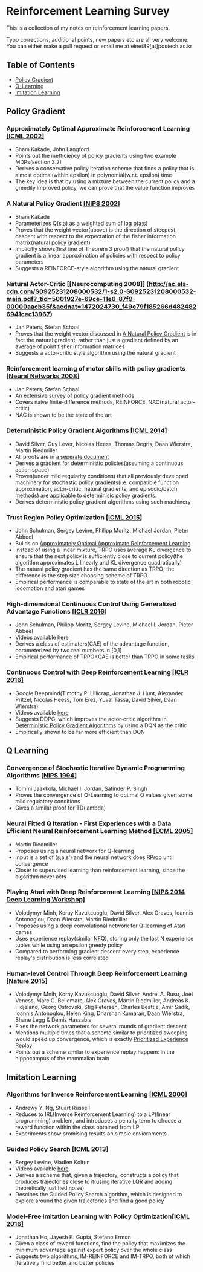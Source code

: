 # Reinforcement Learning Survey

This is a collection of my notes on reinforcement learning papers.

Typo corrections, additional points, new papers etc are all very welcome. You can either make a pull request or email me at einet89[at]postech.ac.kr


## Table of Contents

- [Policy Gradient](https://github.com/yoonholee/Reinforcement-Learning-Survey#policy-gradient)
- [Q-Learning](https://github.com/yoonholee/Reinforcement-Learning-Survey#q-learning)
- [Imitation Learning](https://github.com/yoonholee/Reinforcement-Learning-Survey#imitation-learning)


## Policy Gradient

### Approximately Optimal Approximate Reinforcement Learning [[ICML 2002]](https://www.cs.cmu.edu/~./jcl/papers/aoarl/Final.pdf)
  - Sham Kakade, John Langford
  - Points out the inefficiency of policy gradients using two example MDPs(section 3.2)
  - Derives a conservative policy iteration scheme that finds a policy that is almost optimal(within epsilon) in polynomial(w.r.t. epsilon) time
  - The key idea is that by using a mixture between the current policy and a greedily improved policy, we can prove that the value function improves

### A Natural Policy Gradient [[NIPS 2002]](http://papers.nips.cc/paper/2073-a-natural-policy-gradient.pdf)
  - Sham Kakade
  - Parameterizes Q(s,a) as a weighted sum of log p(a;s)
  - Proves that the weight vector(above) is the direction of steepest descent with respect to the expectation of the fisher information matrix(natural policy gradient)
  - Implicitly shows(first line of Theorem 3 proof) that the natural policy gradient is a linear approximation of policies with respect to policy parameters
  - Suggests a REINFORCE-style algorithm using the natural gradient
  
### Natural Actor-Critic [[Neurocomputing 2008]] (http://ac.els-cdn.com/S0925231208000532/1-s2.0-S0925231208000532-main.pdf?_tid=5001927e-69ce-11e6-87f9-00000aacb35f&acdnat=1472024730_f49e79f185266d4824826941cec13967)
  - Jan Peters, Stefan Schaal
  - Proves that the weight vector discussed in [A Natural Policy Gradient](https://github.com/yoonholee/Reinforcement-Learning-Survey#a-natural-policy-gradient-nips-2002) is in fact the natural gradient, rather than just a gradient defined by an average of point fisher information matrices
  - Suggests a actor-critic style algorithm using the natural gradient

### Reinforcement learning of motor skills with policy gradients [[Neural Networks 2008]](http://is.tuebingen.mpg.de/fileadmin/user_upload/files/publications/Neural-Netw-2008-21-682_4867[0].pdf)
  - Jan Peters, Stefan Schaal
  - An extensive survey of policy gradient methods
  - Covers naive finite-difference methods, REINFORCE, NAC(natural actor-critic)
  - NAC is shown to be the state of the art
  
### Deterministic Policy Gradient Algorithms [[ICML 2014]](http://jmlr.org/proceedings/papers/v32/silver14.pdf)
  - David Silver, Guy Lever, Nicolas Heess, Thomas Degris, Daan Wierstra, Martin Riedmiller
  - All proofs are in [a seperate document](http://jmlr.org/proceedings/papers/v32/silver14-supp.pdf)
  - Derives a gradient for deterministic policies(assuming a continuous action space)
  - Proves(under mild regularity conditions) that all previously developed machinery for stochastic policy gradients(i.e. compatible function approximation, actor-critic, natural gradients, and episodic/batch methods) are applicable to determinisic policy gradients.
  - Derives deterministic policy gradient algorithms using such machinery

### Trust Region Policy Optimization [[ICML 2015]](https://arxiv.org/pdf/1502.05477)
  - John Schulman, Sergey Levine, Philipp Moritz, Michael Jordan, Pieter Abbeel
  - Builds on [Approximately Optimal Approximate Reinforcement Learning](https://github.com/yoonholee/Reinforcement-Learning-Survey#approximately-optimal-approximate-reinforcement-learning-icml-2002)
  - Instead of using a linear mixture, TRPO uses average KL divergence to ensure that the next policy is sufficiently close to current policy(the algorithm approximates L linearly and KL divergence quadratically)
  - The natural policy gradient has the same direction as TRPO; the difference is the step size choosing scheme of TRPO
  - Empirical performance is comparable to state of the art in both robotic locomotion and atari games
  
### High-dimensional Continuous Control Using Generalized Advantage Functions [[ICLR 2016]](https://arxiv.org/pdf/1506.02438)
  - John Schulman, Philipp Moritz, Sergey Levine, Michael I. Jordan, Pieter Abbeel
  -  Videos available [here](https://sites.google.com/site/gaepapersupp)
  - Derives a class of estimators(GAE) of the advantage function, parameterized by two real numbers in [0,1]
  - Empirical performance of TRPO+GAE is better than TRPO in some tasks

### Continuous Control with Deep Reinforcement Learning [[ICLR 2016]](https://arxiv.org/pdf/1509.02971)
  - Google Deepmind(Timothy P. Lillicrap, Jonathan J. Hunt, Alexander Pritzel, Nicolas Heess, Tom Erez, Yuval Tassa, David Silver, Daan Wierstra)
  - Videos available [here](https://goo.gl/J4PIAz)
  - Suggests DDPG, which improves the actor-critic algorithm in [Deterministic Policy Gradient Algorithms](https://github.com/yoonholee/Reinforcement-Learning-Survey#deterministic-policy-gradient-algorithms-icml-2014) by using a DQN as the critic
  - Empirically shown to be far more efficient than DQN
 

## Q Learning

### Convergence of Stochastic Iterative Dynamic Programming Algorithms [[NIPS 1994]](http://papers.nips.cc/paper/764-convergence-of-stochastic-iterative-dynamic-programming-algorithms.pdf)
  - Tommi Jaakkola, Michael I. Jordan, Satinder P. Singh
  - Proves the convergence of Q-Learning to optimal Q values given some mild regulatory conditions
  - Gives a similar proof for TD(lambda)
  
### Neural Fitted Q Iteration - First Experiences with a Data Efficient Neural Reinforcement Learning Method [[ECML 2005]](http://ml.informatik.uni-freiburg.de/_media/publications/rieecml05.pdf)
  - Martin Riedmiller
  - Proposes using a neural network for Q-learning
  - Input is a set of (s,a,s') and the neural network does RProp until convergence
  - Closer to supervised learning than reinforcement learning, since the algorithm never acts
  
### Playing Atari with Deep Reinforcement Learning [[NIPS 2014 Deep Learning Workshop]](https://arxiv.org/pdf/1312.5602.pdf)
  - Volodymyr Minh, Koray Kavukcuoglu, David Silver, Alex Graves, Ioannis Antonoglou, Daan Wierstra, Martin Riedmiller
  - Proposes using a deep convolutional network for Q-learning of Atari games
  - Uses experience replay(similar [NFQ](https://github.com/yoonholee/Reinforcement-Learning-Survey/blob/master/README.md#neural-fitted-q-iteration---first-experiences-with-a-data-efficient-neural-reinforcement-learning-method-ecml-2005)), storing only the last N experience tuples while using an epsilon greedy policy
  - Compared to performing gradient descent every step, experience replay's distribution is less correlated
  
### Human-level Control Through Deep Reinforcement Learning [[Nature 2015]](http://home.uchicago.edu/~arij/journalclub/papers/2015_Mnih_et_al.pdf)
  - Volodymyr Mnih, Koray Kavukcuoglu, David Silver, Andrei A. Rusu, Joel Veness, Marc G. Bellemare, Alex Graves, Martin Riedmiller, Andreas K. Fidjeland, Georg Ostrovski, Stig Petersen, Charles Beattie, Amir Sadik, Ioannis Antonoglou, Helen King, Dharshan Kumaran, Daan Wierstra, Shane Legg & Demis Hassabis
  - Fixes the network parameters for several rounds of gradient descent
  - Mentions multiple times that a scheme similar to prioritized sweeping would speed up convergence, which is exactly [Prioritized Experience Replay]()
  - Points out a scheme similar to experience replay happens in the hippocampus of the mammalian brain
  

## Imitation Learning

### Algorithms for Inverse Reinforcement Learning [[ICML 2000]](http://citeseerx.ist.psu.edu/viewdoc/download;jsessionid=4C4D16E1D96E10A07A1EFFD5D64C7C68?doi=10.1.1.41.7513&rep=rep1&type=pdf)
  - Andrewy Y. Ng, Stuart Russell
  - Reduces to IRL(Inverse Reinforcement Learning) to a LP(linear programming) problem, and introduces a penalty term to choose a reward function within the class obtained from LP
  - Experiments show promising results on simple enviornments
  
### Guided Policy Search [[ICML 2013]](https://graphics.stanford.edu/projects/gpspaper/gps_full.pdf)
  - Sergey Levine, Vladlen Koltun
  - Videos available [here](https://graphics.stanford.edu/projects/gpspaper/index.htm)
  - Derives a scheme that, given a trajectory, constructs a policy that produces trajectories close to it(using iterative LQR and adding theoretically justified noise)
  - Descibes the Guided Policy Search algorithm, which is designed to explore around the given trajectories and find a good policy

### Model-Free Imitation Learning with Policy Optimization[[ICML 2016]](https://arxiv.org/pdf/1605.08478)
  - Jonathan Ho, Jayesh K. Gupta, Stefano Ermon
  - Given a class of reward functions, find the policy that maximizes the minimum advantage against expert policy over the whole class
  - Suggests two algorithms, IM-REINFORCE and IM-TRPO, both of which iteratively find better and better policies
